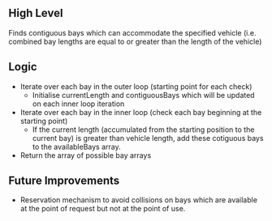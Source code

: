 ## High Level

Finds contiguous bays which can accommodate the specified vehicle (i.e. combined bay lengths are equal to or greater than the length of the vehicle)

## Logic

- Iterate over each bay in the outer loop (starting point for each check)
  - Initialise currentLength and contiguousBays which will be updated on each inner loop iteration
- Iterate over each bay in the inner loop (check each bay beginning at the starting point)
  - If the current length (accumulated from the starting position to the current bay) is greater than vehicle length, add these cotiguous bays to the availableBays array.
- Return the array of possible bay arrays

## Future Improvements

- Reservation mechanism to avoid collisions on bays which are available at the point of request but not at the point of use.
